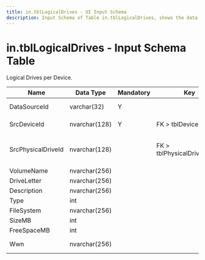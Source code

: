 ```yaml
---
title: in.tblLogicalDrives - UI Input Schema
description: Input Schema of Table in.tblLogicalDrives, shows the data points and types included on this table.
---
```

# in.tblLogicalDrives - Input Schema Table

​​​Logical Drives per Device.​​​​

| Name               | Data Type     | Mandatory | Key                          | Comment                                                                                  |
|--------------------|---------------|-----------|------------------------------|------------------------------------------------------------------------------------------|
| DataSource​Id       | varchar(32)   | Y         |                              | Unique ID of the source of this record.                                                  |
| SrcDeviceId        | nvarchar(128) | Y         | FK > tblDevices.SrcId        | Device this drive is defined on.                                                         |
| SrcPhysicalDriveId | nvarchar(128) |           | FK > tblPhysicalDrives.SrcId | If this is a volume on a local physical drive, the corresponding tblPhysicalDrive.SrcId. |
| VolumeName         | nvarchar(256) |           |                              |                                                                                          |
| DriveLetter        | nvarchar(256) |           |                              |                                                                                          |
| Description        | nvarchar(256) |           |                              |                                                                                          |
| Type               | int           |           |                              | Win32_LogicalDisk.DriveType.                                                             |
| FileSystem         | nvarchar(256) |           |                              |                                                                                          |
| SizeMB             | int           |           |                              |                                                                                          |
| FreeSpaceMB        | int           |           |                              |                                                                                          |
| Wwn                | nvarchar(256) |           |                              | World Wide Name of attached storage.                                                     |